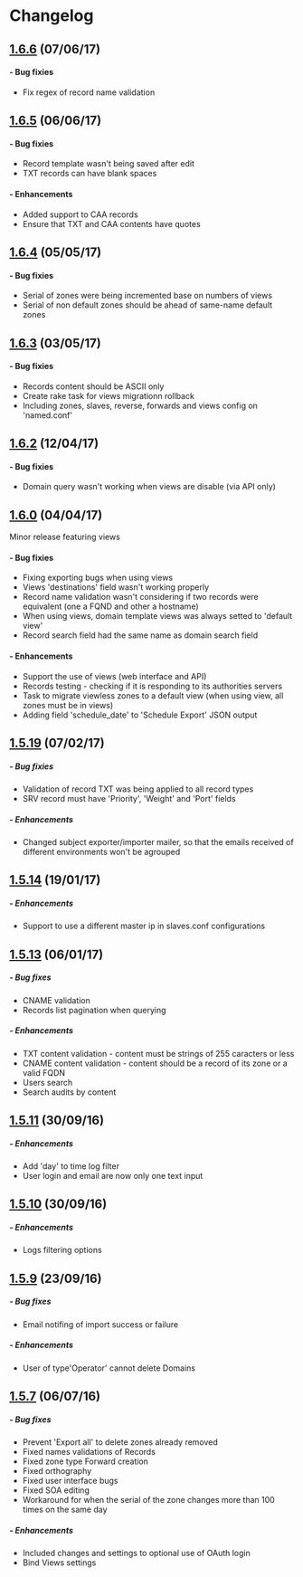 # Changelog

## [1.6.6](https://github.com/globocom/GloboDNS/releases/tag/1.6.6) (07/06/17)
#### - Bug fixies
 * Fix regex of record name validation


## [1.6.5](https://github.com/globocom/GloboDNS/releases/tag/1.6.5) (06/06/17)
#### - Bug fixies
 * Record template wasn't being saved after edit
 * TXT records can have blank spaces
#### - Enhancements
 * Added support to CAA records
 * Ensure that TXT and CAA contents have quotes

## [1.6.4](https://github.com/globocom/GloboDNS/releases/tag/1.6.4) (05/05/17)
#### - Bug fixies
 * Serial of zones were being incremented base on numbers of views
 * Serial of non default zones should be ahead of same-name default zones

## [1.6.3](https://github.com/globocom/GloboDNS/releases/tag/1.6.3) (03/05/17)
#### - Bug fixies
 * Records content should be ASCII only
 * Create rake task for views migrationn rollback
 * Including zones, slaves, reverse, forwards and views config on 'named.conf'

## [1.6.2](https://github.com/globocom/GloboDNS/releases/tag/1.6.2) (12/04/17)
#### - Bug fixies
 * Domain query wasn't working when views are disable (via API only)

## [1.6.0](https://github.com/globocom/GloboDNS/releases/tag/1.6.0) (04/04/17)
Minor release featuring views
#### - Bug fixies
 * Fixing exporting bugs when using views
 * Views 'destinations' field wasn't working properly
 * Record name validation wasn't considering if two records were equivalent (one a FQND and other a hostname) 
 * When using views, domain template views was always setted to 'default view'
 * Record search field had the same name as domain search field
#### - Enhancements
 * Support the use of views (web interface and API)
 * Records testing - checking if it is responding to its authorities servers
 * Task to migrate viewless zones to a default view (when using view, all zones must be in views)
 * Adding field 'schedule_date' to 'Schedule Export' JSON output

## [1.5.19](https://github.com/globocom/GloboDNS/releases/tag/1.5.19) (07/02/17)
##### - Bug fixies 
 * Validation of record TXT was being applied to all record types
 * SRV record must have 'Priority', 'Weight' and 'Port' fields
##### - Enhancements 
 * Changed subject exporter/importer mailer, so that the emails received of different environments won't be agrouped

## [1.5.14](https://github.com/globocom/GloboDNS/releases/tag/1.5.14) (19/01/17)
##### - Enhancements
 * Support to use a different master ip in slaves.conf configurations

## [1.5.13](https://github.com/globocom/GloboDNS/releases/tag/1.5.13) (06/01/17)
##### - Bug fixes
 * CNAME validation
 * Records list pagination when querying
##### - Enhancements
 * TXT content validation - content must be strings of 255 caracters or less
 * CNAME content validation - content should be a record of its zone or a valid FQDN
 * Users search
 * Search audits by content

## [1.5.11](https://github.com/globocom/GloboDNS/releases/tag/1.5.11) (30/09/16)
##### - Enhancements
 * Add 'day' to time log filter
 * User login and email are now only one text input


## [1.5.10](https://github.com/globocom/GloboDNS/releases/tag/1.5.10) (30/09/16)
##### - Enhancements
 * Logs filtering options


## [1.5.9](https://github.com/globocom/GloboDNS/releases/tag/1.5.9) (23/09/16)
##### - Bug fixes
 * Email notifing of import success or failure


##### - Enhancements
 * User of type'Operator' cannot delete Domains



## [1.5.7](https://github.com/globocom/GloboDNS/releases/tag/1.5.7) (06/07/16)
##### - Bug fixes
 * Prevent 'Export all' to delete zones already removed
 * Fixed names validations of Records
 * Fixed zone type Forward creation
 * Fixed orthography
 * Fixed user interface bugs
 * Fixed SOA editing
 * Workaround for when the serial of the zone changes more than 100 times on the same day

##### - Enhancements
 * Included changes and settings to optional use of OAuth login
 * Bind Views settings
